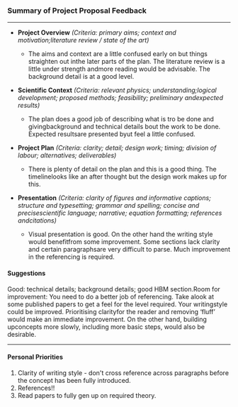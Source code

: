 ### Summary of Project Proposal Feedback
___

* __Project Overview__
_(Criteria: primary aims; context and motivation;literature review / state of the art)_
  - The aims and context are a little confused early on but things straighten out inthe later parts of the plan.  The literature review is a little under strength andmore reading would be advisable.  The background detail is at a good level.

* __Scientific Context__
_(Criteria:   relevant   physics;   understanding;logical development; proposed methods; feasibility; preliminary andexpected results)_
  - The plan does a good job of describing what is tro be done and givingbackground and technical details bout the work to be done.  Expected resultsare presented byut feel a little confused.

* __Project Plan__
_(Criteria: clarity; detail; design work; timing; division of labour; alternatives; deliverables)_
  - There is plenty of detail on the plan and this is a good thing.  The timelinelooks like an after thought but the design work makes up for this.

* __Presentation__
_(Criteria: clarity of figures and informative captions; structure and typesetting; grammar and spelling; concise and precisescientific language; narrative; equation formatting; references andcitations)_
  - Visual presentation is  good.  On the other hand the writing style would benefitfrom some improvement.   Some sections lack clarity and certain paragraphsare very difficult to parse.  Much improvement in the referencing is required. 

#### Suggestions
Good: technical details; background details; good HBM section.Room for improvement: You need to do a better job of referencing.  Take alook at some published papers to get a feel for the level required.  Your writingstyle could be improved.  Prioritising clarityfor the reader and removing ‘fluff’ would make an immediate improvement.  On the other hand, building upconcepts more slowly, including more basic steps, would also be desirable. 

___
#### Personal Priorities
1. Clarity of writing style - don't cross reference across paragraphs before the concept has been fully introduced.
2. References!!
3. Read papers to fully gen up on required theory.


